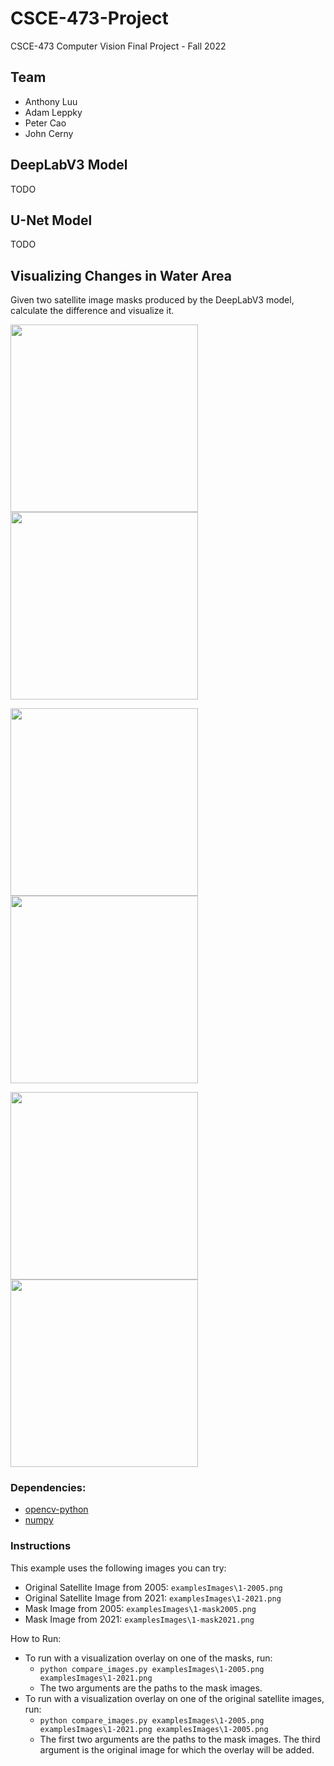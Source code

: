 # CSCE-473-Project
CSCE-473 Computer Vision Final Project - Fall 2022

## Team
- Anthony Luu
- Adam Leppky
- Peter Cao
- John Cerny

## DeepLabV3 Model

TODO

## U-Net Model

TODO

## Visualizing Changes in Water Area
Given two satellite image masks produced by the DeepLabV3 model, calculate the difference and visualize it.

<img src="https://user-images.githubusercontent.com/13823591/206872380-def1435e-317a-4454-99c2-62d6b56c9ec0.png" width="300"> <img src="https://user-images.githubusercontent.com/13823591/206872386-5248faae-337f-47b4-ac51-0350469861c9.png" width="300">

<img src="https://user-images.githubusercontent.com/13823591/206872542-f6a6968b-b0f2-4e24-adf1-ee44b7e3be3a.png" width="300"> <img src="https://user-images.githubusercontent.com/13823591/206872543-375c9cac-2e0d-4b71-af44-11a411d9c061.png" width="300">

<img src="https://user-images.githubusercontent.com/13823591/206872607-ed775706-0aac-40e2-81dd-5ab472327aba.png" width="300"> <img src="https://user-images.githubusercontent.com/13823591/206872608-52351bcf-e6ec-4d5d-bb6d-35a33721a601.png" width="300">

### Dependencies:
- [opencv-python](https://pypi.org/project/opencv-python/)
- [numpy](https://numpy.org/)

### Instructions
This example uses the following images you can try:
- Original Satellite Image from 2005: `examplesImages\1-2005.png`
- Original Satellite Image from 2021: `examplesImages\1-2021.png`
- Mask Image from 2005: `examplesImages\1-mask2005.png`
- Mask Image from 2021: `examplesImages\1-mask2021.png`

How to Run:
- To run with a visualization overlay on one of the masks, run:
  - `python compare_images.py examplesImages\1-2005.png examplesImages\1-2021.png`
  - The two arguments are the paths to the mask images.
- To run with a visualization overlay on one of the original satellite images, run:
  - `python compare_images.py examplesImages\1-2005.png examplesImages\1-2021.png examplesImages\1-2005.png`
  - The first two arguments are the paths to the mask images. The third argument is the original image for which the overlay will be added.
